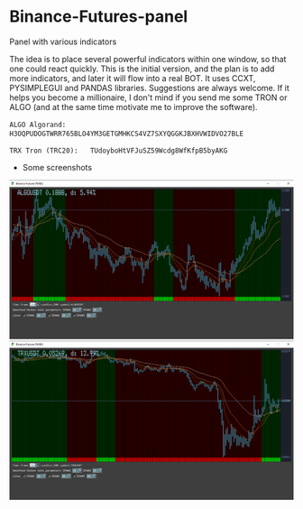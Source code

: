 # Binance-Futures-panel
Panel with various indicators

The idea is to place several powerful indicators within one window, so that one could react quickly.
This is the initial version, and the plan is to add more indicators, and later it will flow into a real BOT.
It uses CCXT, PYSIMPLEGUI and PANDAS libraries.
Suggestions are always welcome.
If it helps you become a millionaire, I don't mind if you send me some TRON or ALGO (and at the same time motivate me to improve the software).

```shell
ALGO Algorand:		H3OQPUDOGTWRR765BLO4YM3GETGMHKCS4VZ7SXYQGGKJBXHVWIDVO27BLE
```
```shell
TRX Tron (TRC20):	TUdoyboHtVFJuSZ59Wcdg8WfKfpB5byAKG
```




* Some screenshots

![](algo_screenshot.png)
![](tron_screenshot.png)
